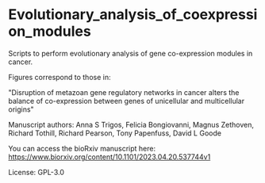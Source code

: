 # Evolutionary_analysis_of_coexpression_modules

Scripts to perform evolutionary analysis of gene co-expression modules in cancer.

Figures correspond to those in:

"Disruption of metazoan gene regulatory networks in cancer alters the balance of co-expression between genes of unicellular and multicellular origins"

Manuscript authors: Anna S Trigos, Felicia Bongiovanni, Magnus Zethoven, Richard Tothill, Richard Pearson, Tony Papenfuss, David L Goode

You can access the bioRxiv manuscript here: https://www.biorxiv.org/content/10.1101/2023.04.20.537744v1

License: GPL-3.0
